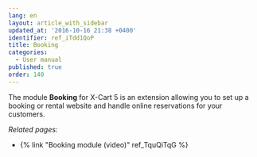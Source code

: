 ```yaml
---
lang: en
layout: article_with_sidebar
updated_at: '2016-10-16 21:38 +0400'
identifier: ref_iTdd1QoP
title: Booking
categories:
  - User manual
published: true
order: 140
---
```



The module **Booking** for X-Cart 5 is an extension allowing you to set up a booking or rental website and handle online reservations for your customers. 

_Related pages:_

*   {% link "Booking module (video)" ref_TquQiTqG %}
